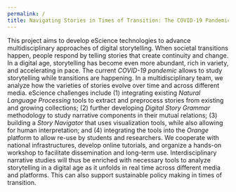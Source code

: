 ```yaml
---
permalink: /
title: Navigating Stories in Times of Transition: The COVID-19 Pandemic as a Use Case
---
```

This project aims to develop eScience technologies to advance multidisciplinary approaches of digital storytelling. When societal transitions happen, people respond by telling stories that create continuity and change. In a digital age, storytelling has become even more abundant, rich in variety, and accelerating in pace. The current _COVID-19 pandemic_ allows to study storytelling while transitions are happening. In a multidisciplinary team, we analyze how the varieties of stories evolve over time and across different media. eScience challenges include (1) integrating existing _Natural Language Processing_ tools to extract and preprocess stories from existing and growing collections; (2) further developing _Digital Story Grammar_ methodology to study narrative components in their mutual relations; (3) building a _Story Navigator_ that uses visualization tools, while also allowing for human interpretation; and (4) integrating the tools into the _Orange_ platform to allow re-use by students and researchers. We cooperate with national infrastructures, develop online tutorials, and organize a hands-on workshop to facilitate dissemination and long-term use. Interdisciplinary narrative studies will thus be enriched with necessary tools to analyze storytelling in a digital age as it unfolds in real time across different media and platforms. This can also support sustainable policy making in times of transition.
